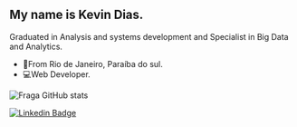 ## My name is Kevin Dias.

Graduated in Analysis and systems development and Specialist in Big Data and Analytics.



- 📍From Rio de Janeiro, Paraíba do sul.
- 💻Web Developer.

![Fraga GitHub stats](https://github-readme-stats.vercel.app/api?username=kevinidias&show_icons=true&theme=algolia&count_private=true)




[![Linkedin Badge](https://img.shields.io/badge/LinkedIn-0077B5?style=for-the-badge&logo=linkedin&logoColor=white&link=https://linkedin.com/in/kevin-dias-8b2a86203)](https://linkedin.com/in/kevin-dias-8b2a86203)

